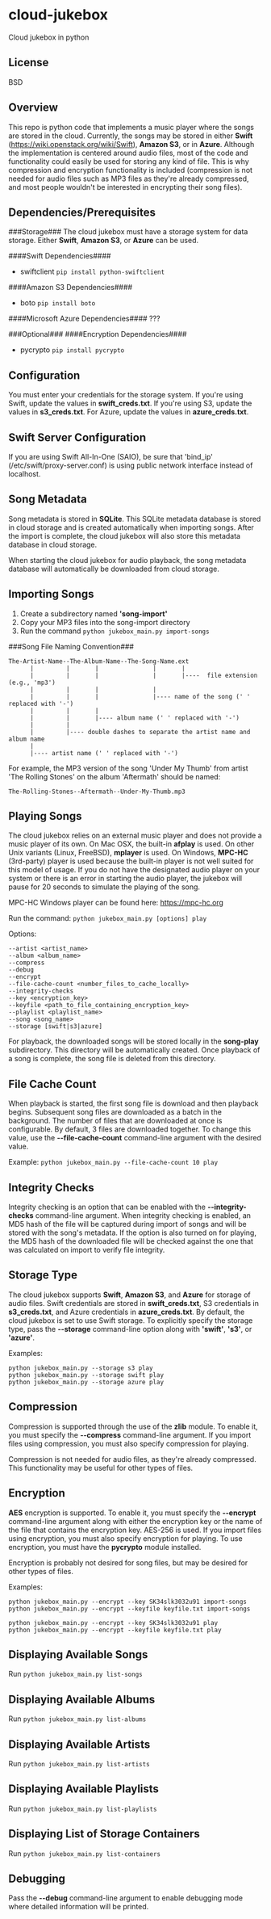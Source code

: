 cloud-jukebox
=============

Cloud jukebox in python

License
-------
BSD

Overview
--------
This repo is python code that implements a music player where the songs are stored
in the cloud. Currently, the songs may be stored in either **Swift** (https://wiki.openstack.org/wiki/Swift),
**Amazon S3**, or in **Azure**. Although the implementation is centered around audio files, most
of the code and functionality could easily be used for storing any kind of file. This
is why compression and encryption functionality is included (compression is not
needed for audio files such as MP3 files as they're already compressed, and most
people wouldn't be interested in encrypting their song files).

Dependencies/Prerequisites
--------------------------
###Storage###
The cloud jukebox must have a storage system for data storage. Either **Swift**,
**Amazon S3**, or **Azure** can be used.

####Swift Dependencies####
* swiftclient  `pip install python-swiftclient`

####Amazon S3 Dependencies####
* boto  `pip install boto`

####Microsoft Azure Dependencies####
???

###Optional###
####Encryption Dependencies####
* pycrypto  `pip install pycrypto`

Configuration
-------------
You must enter your credentials for the storage system. If you're using Swift, update
the values in **swift_creds.txt**.  If you're using S3, update the values in **s3_creds.txt**.
For Azure, update the values in **azure_creds.txt**.

Swift Server Configuration
--------------------------
If you are using Swift All-In-One (SAIO), be sure that 'bind_ip' (/etc/swift/proxy-server.conf) is using public network interface instead of localhost.

Song Metadata
-------------
Song metadata is stored in **SQLite**. This SQLite metadata database is stored in cloud
storage and is created automatically when importing songs. After the import is
complete, the cloud jukebox will also store this metadata database in cloud storage.

When starting the cloud jukebox for audio playback, the song metadata database will
automatically be downloaded from cloud storage.

Importing Songs
---------------
1. Create a subdirectory named **'song-import'**
2. Copy your MP3 files into the song-import directory
3. Run the command `python jukebox_main.py import-songs`

###Song File Naming Convention###

    The-Artist-Name--The-Album-Name--The-Song-Name.ext
          |         |       |               |       |
          |         |       |               |       |----  file extension (e.g., 'mp3')
          |         |       |               |
          |         |       |               |---- name of the song (' ' replaced with '-')
          |         |       |
          |         |       |---- album name (' ' replaced with '-')
          |         |
          |         |---- double dashes to separate the artist name and album name
          |
          |---- artist name (' ' replaced with '-')

For example, the MP3 version of the song 'Under My Thumb' from artist 'The Rolling Stones' on the album 'Aftermath' should be named:

`The-Rolling-Stones--Aftermath--Under-My-Thumb.mp3`

Playing Songs
-------------
The cloud jukebox relies on an external music player and does not provide a music player
of its own.  On Mac OSX, the built-in **afplay** is used. On other Unix variants (Linux, FreeBSD), **mplayer** is used.  On Windows, **MPC-HC** (3rd-party) player is used because the built-in
player is not well suited for this model of usage. If you do not have the designated audio
player on your system or there is an error in starting the audio player, the jukebox will
pause for 20 seconds to simulate the playing of the song.

MPC-HC Windows player can be found here: https://mpc-hc.org

Run the command: `python jukebox_main.py [options] play`

Options:

    --artist <artist_name>
    --album <album_name>
    --compress
    --debug
    --encrypt
    --file-cache-count <number_files_to_cache_locally>
    --integrity-checks
    --key <encryption_key>
    --keyfile <path_to_file_containing_encryption_key>
    --playlist <playlist_name>
    --song <song_name>
    --storage [swift|s3|azure]

For playback, the downloaded songs will be stored locally in the **song-play** subdirectory. This
directory will be automatically created. Once playback of a song is complete, the song file is
deleted from this directory.

File Cache Count
----------------
When playback is started, the first song file is download and then playback begins.  Subsequent
song files are downloaded as a batch in the background. The number of files that are downloaded
at once is configurable. By default, 3 files are downloaded together. To change this value, use
the **--file-cache-count** command-line argument with the desired value.

Example: `python jukebox_main.py --file-cache-count 10 play`

Integrity Checks
----------------
Integrity checking is an option that can be enabled with the **--integrity-checks** command-line
argument. When integrity checking is enabled, an MD5 hash of the file will be captured during
import of songs and will be stored with the song's metadata. If the option is also turned on
for playing, the MD5 hash of the downloaded file will be checked against the one that was
calculated on import to verify file integrity.

Storage Type
------------
The cloud jukebox supports **Swift**, **Amazon S3**, and **Azure** for storage of audio files.
Swift credentials are stored in **swift_creds.txt**, S3 credentials in **s3_creds.txt**, and
Azure credentials in **azure_creds.txt**.  By default, the cloud jukebox is set to use Swift
storage.  To explicitly specify the storage type, pass the **--storage** command-line option
along with **'swift'**, **'s3'**, or **'azure'**.

Examples:

    python jukebox_main.py --storage s3 play
    python jukebox_main.py --storage swift play
    python jukebox_main.py --storage azure play

Compression
-----------
Compression is supported through the use of the **zlib** module. To enable it, you must specify
the **--compress** command-line argument. If you import files using compression, you must also
specify compression for playing.

Compression is not needed for audio files, as they're already compressed. This functionality
may be useful for other types of files.

Encryption
----------
**AES** encryption is supported. To enable it, you must specify the **--encrypt** command-line argument
along with either the encryption key or the name of the file that contains the encryption key.
AES-256 is used. If you import files using encryption, you must also specify encryption for
playing. To use encryption, you must have the **pycrypto** module installed.

Encryption is probably not desired for song files, but may be desired for other types of files.

Examples:

    python jukebox_main.py --encrypt --key SK34slk3032u91 import-songs
    python jukebox_main.py --encrypt --keyfile keyfile.txt import-songs

    python jukebox_main.py --encrypt --key SK34slk3032u91 play
    python jukebox_main.py --encrypt --keyfile keyfile.txt play


Displaying Available Songs
----------------------
Run `python jukebox_main.py list-songs`

Displaying Available Albums
----------------------
Run `python jukebox_main.py list-albums`

Displaying Available Artists
----------------------
Run `python jukebox_main.py list-artists`

Displaying Available Playlists
----------------------
Run `python jukebox_main.py list-playlists`

Displaying List of Storage Containers
-------------------------------------
Run `python jukebox_main.py list-containers`

Debugging
---------
Pass the **--debug** command-line argument to enable debugging mode where detailed information
will be printed.
